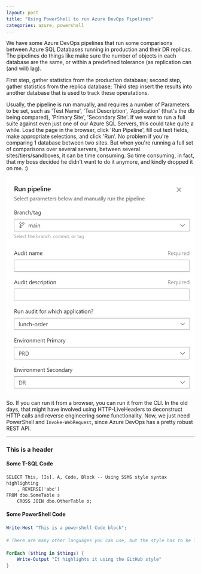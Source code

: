 ```yaml
---
layout: post
title: "Using PowerShell to run Azure DevOps Pipelines"
categories: azure, powershell
---
```


We have some Azure DevOps pipelines that run some comparisons between Azure SQL Databases running in production
and their DR replicas.  The pipelines do things like make sure the number of objects in each database are the same,
or within a predefined tolerance (as replication can (and will) lag).

First step, gather statistics from the production database; second step, gather statistics from the replica database; Third step insert the results into another database that is used to track these operatations.

Usually, the pipeline is run manually, and requires a number of Parameters to be set, such as 'Test Name', 'Test Description', 'Application' (that's the db being compared), 'Primary Site', 'Secondary Site'.  If we want to run a full suite against even just one of our Azure SQL Servers, this could take quite a while.  Load the page in the browser, click 'Run Pipeline', fill out text fields, make appropriate selections, and click 'Run'.  No problem if you're comparing 1 database between two sites.  But when you're running a full set of comparisons over several servers, between several sites/tiers/sandboxes, it can be time consuming.  So time consuming, in fact, that my boss decided he didn't want to do it anymore, and kindly dropped it on me. :)

![Pipeline Parameters in Azure DevOps](/images/run-pipeline-parameters.png)

So.  If you can run it from a browser, you can run it from the CLI.  In the old days, that might have involved using HTTP-LiveHeaders to deconstruct HTTP calls and reverse engineering some functionality.  Now, we just need PowerShell and `Invoke-WebRequest`, since Azure DevOps has a pretty robust REST API.



---

### This is a header

#### Some T-SQL Code

```tsql
SELECT This, [Is], A, Code, Block -- Using SSMS style syntax highlighting
    , REVERSE('abc')
FROM dbo.SomeTable s
    CROSS JOIN dbo.OtherTable o;
```

#### Some PowerShell Code

```powershell
Write-Host "This is a powershell Code block";

# There are many other languages you can use, but the style has to be loaded first

ForEach ($thing in $things) {
    Write-Output "It highlights it using the GitHub style"
}
```
